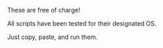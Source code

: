 These are free of charge!

All scripts have been tested for their designated OS.

Just copy, paste, and run them.
